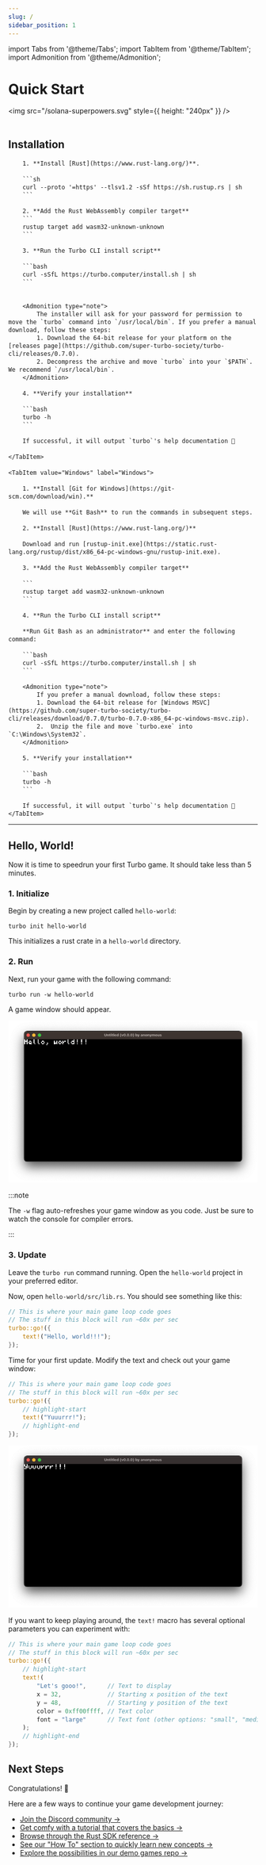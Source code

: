 ```yaml
---
slug: /
sidebar_position: 1
---
```


import Tabs from '@theme/Tabs';
import TabItem from '@theme/TabItem';
import Admonition from '@theme/Admonition';

# Quick Start

<img src="/solana-superpowers.svg" style={{ height: "240px" }} />
<br />
<br />

## Installation

<Tabs>
    <TabItem value="MacOS_Linux" label="MacOS / Linux" default>

        1. **Install [Rust](https://www.rust-lang.org/)**.

        ```sh
        curl --proto '=https' --tlsv1.2 -sSf https://sh.rustup.rs | sh
        ```

        2. **Add the Rust WebAssembly compiler target**
        ```
        rustup target add wasm32-unknown-unknown
        ```

        3. **Run the Turbo CLI install script**

        ```bash
        curl -sSfL https://turbo.computer/install.sh | sh
        ```


        <Admonition type="note">
            The installer will ask for your password for permission to move the `turbo` command into `/usr/local/bin`. If you prefer a manual download, follow these steps:
            1. Download the 64-bit release for your platform on the [releases page](https://github.com/super-turbo-society/turbo-cli/releases/0.7.0).
            2. Decompress the archive and move `turbo` into your `$PATH`. We recommend `/usr/local/bin`.
        </Admonition>

        4. **Verify your installation**

        ```bash
        turbo -h
        ```

        If successful, it will output `turbo`'s help documentation 🎉

    </TabItem>

    <TabItem value="Windows" label="Windows">

        1. **Install [Git for Windows](https://git-scm.com/download/win).**

        We will use **Git Bash** to run the commands in subsequent steps.

        2. **Install [Rust](https://www.rust-lang.org/)**

        Download and run [rustup-init.exe](https://static.rust-lang.org/rustup/dist/x86_64-pc-windows-gnu/rustup-init.exe).

        3. **Add the Rust WebAssembly compiler target**

        ```
        rustup target add wasm32-unknown-unknown
        ```

        4. **Run the Turbo CLI install script**

        **Run Git Bash as an administrator** and enter the following command:

        ```bash
        curl -sSfL https://turbo.computer/install.sh | sh
        ```

        <Admonition type="note">
            If you prefer a manual download, follow these steps:
            1. Download the 64-bit release for [Windows MSVC](https://github.com/super-turbo-society/turbo-cli/releases/download/0.7.0/turbo-0.7.0-x86_64-pc-windows-msvc.zip).
            2.  Unzip the file and move `turbo.exe` into `C:\Windows\System32`.
        </Admonition>

        5. **Verify your installation**

        ```bash
        turbo -h
        ```

        If successful, it will output `turbo`'s help documentation 🎉
    </TabItem>

</Tabs>

---

## Hello, World!

Now it is time to speedrun your first Turbo game. It should take less than 5 minutes.

### 1. Initialize

Begin by creating a new project called `hello-world`:

```
turbo init hello-world
```

This initializes a rust crate in a `hello-world` directory.

### 2. Run

Next, run your game with the following command:

```
turbo run -w hello-world
```

A game window should appear.

![Turbo game window with the text "Hello, world!!!"](./img/hello-world.png)

:::note

The `-w` flag auto-refreshes your game window as you code. Just be sure to watch the console for compiler errors.

:::

### 3. Update

Leave the `turbo run` command running. Open the `hello-world` project in your preferred editor.

Now, open `hello-world/src/lib.rs`. You should see something like this:

```rust title="hello-world/src/lib.rs" showLineNumbers
// This is where your main game loop code goes
// The stuff in this block will run ~60x per sec
turbo::go!({
    text!("Hello, world!!!");
});
```

Time for your first update. Modify the text and check out your game window:

```rust title="hello-world/src/lib.rs" showLineNumbers
// This is where your main game loop code goes
// The stuff in this block will run ~60x per sec
turbo::go!({
    // highlight-start
    text!("Yuuurrr!");
    // highlight-end
});
```

![Turbo game window with the text "yuuurrr!!!"](./img/yuuurrr.png)

If you want to keep playing around, the `text!` macro has several optional parameters you can experiment with:

```rust title="hello-world/src/lib.rs" showLineNumbers
// This is where your main game loop code goes
// The stuff in this block will run ~60x per sec
turbo::go!({
    // highlight-start
    text!(
        "Let's gooo!",      // Text to display
        x = 32,             // Starting x position of the text
        y = 48,             // Starting y position of the text
        color = 0xff00ffff, // Text color
        font = "large"      // Text font (other options: "small", "medium")
    );
    // highlight-end
});
```

## Next Steps

Congratulations! 🎉

Here are a few ways to continue your game development journey:

- [Join the Discord community &rarr;](https://discord.gg/Xb3tgSZGgD)
- [Get comfy with a tutorial that covers the basics &rarr;](/tutorials)
- [Browse through the Rust SDK reference &rarr;](/rust-sdk/getting-started)
- [See our "How To" section to quickly learn new concepts &rarr;](/how-to)
- [Explore the possibilities in our demo games repo &rarr;](https://github.com/super-turbo-society/turbo-demos/tree/main?tab=readme-ov-file#-turbo-demo-games)

<br />

